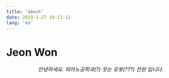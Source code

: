 ```yaml
---
title: 'about'
date: 2019-1-27 16:21:13
lang: 'en'
---
```


# Jeon Won

<div align="center">

_안녕하세요. 피아노공학과(?) 웃는 로봇(???) 전원 입니다._

</div>
